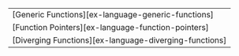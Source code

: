 ||
|--------|
| [Generic Functions][ex-language-generic-functions] |
| [Function Pointers][ex-language-function-pointers] |
| [Diverging Functions][ex-language-diverging-functions] |
